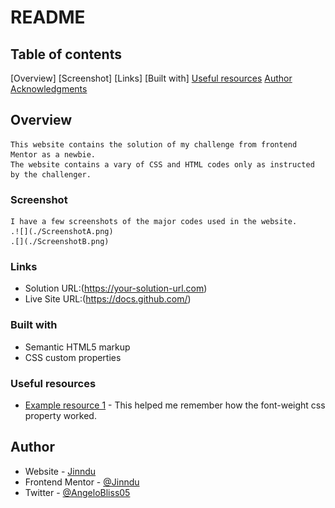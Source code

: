 # README
## Table of contents

[Overview]
[Screenshot]
[Links]
[Built with]
[Useful resources](#useful-resources)
[Author](#author)
[Acknowledgments](#acknowledgments)


## Overview
	This website contains the solution of my challenge from frontend Mentor as a newbie. 
	The website contains a vary of CSS and HTML codes only as instructed by the challenger.

### Screenshot
	I have a few screenshots of the major codes used in the website.
	.![](./ScreenshotA.png)
	.[](./ScreenshotB.png)


### Links
- Solution URL:(https://your-solution-url.com)
- Live Site URL:(https://docs.github.com/)

	
### Built with
- Semantic HTML5 markup
- CSS custom properties


### Useful resources
- [Example resource 1](https://developer.mozilla.org/) - This helped me remember how the font-weight css property worked.


## Author
- Website - [Jinndu](https://www.your-site.com)
- Frontend Mentor - [@Jinndu](https://www.frontendmentor.io/profile/Jinndu)
- Twitter - [@AngeloBliss05](https://www.twitter.com/AngeloBliss05)



